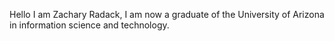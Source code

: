 Hello I am Zachary Radack, I am now a graduate of the University of Arizona in information science and technology.

<!---
zachRadack/zachRadack is a ✨ special ✨ repository because its `README.md` (this file) appears on your GitHub profile.
You can click the Preview link to take a look at your changes.
--->
